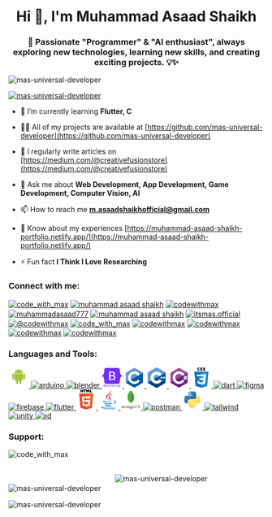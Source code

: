 <h1 align="center">Hi 👋, I'm Muhammad Asaad Shaikh</h1>
<h3 align="center">🚀 Passionate "Programmer" & "AI enthusiast", always exploring new technologies, learning new skills, and creating exciting projects. 💡✨</h3>

<p align="left"> <img src="https://komarev.com/ghpvc/?username=mas-universal-developer&label=Profile%20views&color=0e75b6&style=flat" alt="mas-universal-developer" /> </p>

<p align="left"> <a href="https://github.com/ryo-ma/github-profile-trophy"><img src="https://github-profile-trophy.vercel.app/?username=mas-universal-developer" alt="mas-universal-developer" /></a> </p>

- 🌱 I’m currently learning **Flutter, C**

- 👨‍💻 All of my projects are available at [https://github.com/mas-universal-developer](https://github.com/mas-universal-developer)

- 📝 I regularly write articles on [https://medium.com/@creativefusionstore](https://medium.com/@creativefusionstore)

- 💬 Ask me about **Web Development, App Development, Game Development, Computer Vision, AI**

- 📫 How to reach me **m.asaadshaikhofficial@gmail.com**

- 📄 Know about my experiences [https://muhammad-asaad-shaikh-portfolio.netlify.app/](https://muhammad-asaad-shaikh-portfolio.netlify.app/)

- ⚡ Fun fact **I Think I Love Researching**

<h3 align="left">Connect with me:</h3>
<p align="left">
<a href="https://codepen.io/code_with_max" target="blank"><img align="center" src="https://raw.githubusercontent.com/rahuldkjain/github-profile-readme-generator/master/src/images/icons/Social/codepen.svg" alt="code_with_max" height="30" width="40" /></a>
<a href="https://linkedin.com/in/muhammad asaad shaikh" target="blank"><img align="center" src="https://raw.githubusercontent.com/rahuldkjain/github-profile-readme-generator/master/src/images/icons/Social/linked-in-alt.svg" alt="muhammad asaad shaikh" height="30" width="40" /></a>
<a href="https://codesandbox.com/codewithmax" target="blank"><img align="center" src="https://raw.githubusercontent.com/rahuldkjain/github-profile-readme-generator/master/src/images/icons/Social/codesandbox.svg" alt="codewithmax" height="30" width="40" /></a>
<a href="https://kaggle.com/muhammadasaad777" target="blank"><img align="center" src="https://raw.githubusercontent.com/rahuldkjain/github-profile-readme-generator/master/src/images/icons/Social/kaggle.svg" alt="muhammadasaad777" height="30" width="40" /></a>
<a href="https://fb.com/muhammad asaad shaikh" target="blank"><img align="center" src="https://raw.githubusercontent.com/rahuldkjain/github-profile-readme-generator/master/src/images/icons/Social/facebook.svg" alt="muhammad asaad shaikh" height="30" width="40" /></a>
<a href="https://instagram.com/itsmas.official" target="blank"><img align="center" src="https://raw.githubusercontent.com/rahuldkjain/github-profile-readme-generator/master/src/images/icons/Social/instagram.svg" alt="itsmas.official" height="30" width="40" /></a>
<a href="https://medium.com/@codewithmax" target="blank"><img align="center" src="https://raw.githubusercontent.com/rahuldkjain/github-profile-readme-generator/master/src/images/icons/Social/medium.svg" alt="@codewithmax" height="30" width="40" /></a>
<a href="https://www.codechef.com/users/code_with_max" target="blank"><img align="center" src="https://cdn.jsdelivr.net/npm/simple-icons@3.1.0/icons/codechef.svg" alt="code_with_max" height="30" width="40" /></a>
<a href="https://www.hackerrank.com/codewithmax" target="blank"><img align="center" src="https://raw.githubusercontent.com/rahuldkjain/github-profile-readme-generator/master/src/images/icons/Social/hackerrank.svg" alt="codewithmax" height="30" width="40" /></a>
<a href="https://www.leetcode.com/codewithmax" target="blank"><img align="center" src="https://raw.githubusercontent.com/rahuldkjain/github-profile-readme-generator/master/src/images/icons/Social/leet-code.svg" alt="codewithmax" height="30" width="40" /></a>
<a href="https://www.hackerearth.com/codewithmax" target="blank"><img align="center" src="https://raw.githubusercontent.com/rahuldkjain/github-profile-readme-generator/master/src/images/icons/Social/hackerearth.svg" alt="codewithmax" height="30" width="40" /></a>
<a href="https://auth.geeksforgeeks.org/user/codewithmax" target="blank"><img align="center" src="https://raw.githubusercontent.com/rahuldkjain/github-profile-readme-generator/master/src/images/icons/Social/geeks-for-geeks.svg" alt="codewithmax" height="30" width="40" /></a>
</p>

<h3 align="left">Languages and Tools:</h3>
<p align="left"> <a href="https://developer.android.com" target="_blank" rel="noreferrer"> <img src="https://raw.githubusercontent.com/devicons/devicon/master/icons/android/android-original-wordmark.svg" alt="android" width="40" height="40"/> </a> <a href="https://www.arduino.cc/" target="_blank" rel="noreferrer"> <img src="https://cdn.worldvectorlogo.com/logos/arduino-1.svg" alt="arduino" width="40" height="40"/> </a> <a href="https://www.blender.org/" target="_blank" rel="noreferrer"> <img src="https://download.blender.org/branding/community/blender_community_badge_white.svg" alt="blender" width="40" height="40"/> </a> <a href="https://getbootstrap.com" target="_blank" rel="noreferrer"> <img src="https://raw.githubusercontent.com/devicons/devicon/master/icons/bootstrap/bootstrap-plain-wordmark.svg" alt="bootstrap" width="40" height="40"/> </a> <a href="https://www.cprogramming.com/" target="_blank" rel="noreferrer"> <img src="https://raw.githubusercontent.com/devicons/devicon/master/icons/c/c-original.svg" alt="c" width="40" height="40"/> </a> <a href="https://www.w3schools.com/cpp/" target="_blank" rel="noreferrer"> <img src="https://raw.githubusercontent.com/devicons/devicon/master/icons/cplusplus/cplusplus-original.svg" alt="cplusplus" width="40" height="40"/> </a> <a href="https://www.w3schools.com/cs/" target="_blank" rel="noreferrer"> <img src="https://raw.githubusercontent.com/devicons/devicon/master/icons/csharp/csharp-original.svg" alt="csharp" width="40" height="40"/> </a> <a href="https://www.w3schools.com/css/" target="_blank" rel="noreferrer"> <img src="https://raw.githubusercontent.com/devicons/devicon/master/icons/css3/css3-original-wordmark.svg" alt="css3" width="40" height="40"/> </a> <a href="https://dart.dev" target="_blank" rel="noreferrer"> <img src="https://www.vectorlogo.zone/logos/dartlang/dartlang-icon.svg" alt="dart" width="40" height="40"/> </a> <a href="https://www.figma.com/" target="_blank" rel="noreferrer"> <img src="https://www.vectorlogo.zone/logos/figma/figma-icon.svg" alt="figma" width="40" height="40"/> </a> <a href="https://firebase.google.com/" target="_blank" rel="noreferrer"> <img src="https://www.vectorlogo.zone/logos/firebase/firebase-icon.svg" alt="firebase" width="40" height="40"/> </a> <a href="https://flutter.dev" target="_blank" rel="noreferrer"> <img src="https://www.vectorlogo.zone/logos/flutterio/flutterio-icon.svg" alt="flutter" width="40" height="40"/> </a> <a href="https://www.w3.org/html/" target="_blank" rel="noreferrer"> <img src="https://raw.githubusercontent.com/devicons/devicon/master/icons/html5/html5-original-wordmark.svg" alt="html5" width="40" height="40"/> </a> <a href="https://www.java.com" target="_blank" rel="noreferrer"> <img src="https://raw.githubusercontent.com/devicons/devicon/master/icons/java/java-original.svg" alt="java" width="40" height="40"/> </a> <a href="https://www.mongodb.com/" target="_blank" rel="noreferrer"> <img src="https://raw.githubusercontent.com/devicons/devicon/master/icons/mongodb/mongodb-original-wordmark.svg" alt="mongodb" width="40" height="40"/> </a> <a href="https://postman.com" target="_blank" rel="noreferrer"> <img src="https://www.vectorlogo.zone/logos/getpostman/getpostman-icon.svg" alt="postman" width="40" height="40"/> </a> <a href="https://www.python.org" target="_blank" rel="noreferrer"> <img src="https://raw.githubusercontent.com/devicons/devicon/master/icons/python/python-original.svg" alt="python" width="40" height="40"/> </a> <a href="https://tailwindcss.com/" target="_blank" rel="noreferrer"> <img src="https://www.vectorlogo.zone/logos/tailwindcss/tailwindcss-icon.svg" alt="tailwind" width="40" height="40"/> </a> <a href="https://unity.com/" target="_blank" rel="noreferrer"> <img src="https://www.vectorlogo.zone/logos/unity3d/unity3d-icon.svg" alt="unity" width="40" height="40"/> </a> <a href="https://www.adobe.com/products/xd.html" target="_blank" rel="noreferrer"> <img src="https://cdn.worldvectorlogo.com/logos/adobe-xd.svg" alt="xd" width="40" height="40"/> </a> </p>


<h3 align="left">Support:</h3>
<p><a href="https://www.buymeacoffee.com/code_with_max"> <img align="left" src="https://cdn.buymeacoffee.com/buttons/v2/default-yellow.png" height="50" width="210" alt="code_with_max" /></a></p><br><br>


<p><img align="left" src="https://github-readme-stats.vercel.app/api/top-langs?username=mas-universal-developer&show_icons=true&locale=en&layout=compact" alt="mas-universal-developer" /></p>

<p>&nbsp;<img align="center" src="https://github-readme-stats.vercel.app/api?username=mas-universal-developer&show_icons=true&locale=en" alt="mas-universal-developer" /></p>

<p><img align="center" src="https://github-readme-streak-stats.herokuapp.com/?user=mas-universal-developer&" alt="mas-universal-developer" /></p>

<!---
mas-universal-developer/mas-universal-developer is a ✨ special ✨ repository because its `README.md` (this file) appears on your GitHub profile.
You can click the Preview link to take a look at your changes.
--->
